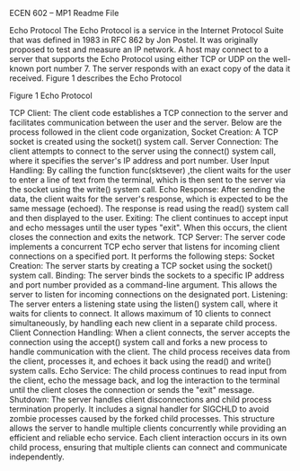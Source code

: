 
ECEN 602 – MP1 Readme File

Echo Protocol 
The Echo Protocol is a service in the Internet Protocol Suite that was defined in 1983 in RFC 862 by Jon Postel. It was originally proposed to test and measure an IP network. A host may connect to a server that supports the Echo Protocol using either TCP or UDP on the well-known port number 7. The server responds with an exact copy of the data it received. Figure 1 describes the Echo Protocol
 
Figure 1 Echo Protocol

TCP Client:
The client code establishes a TCP connection to the server and facilitates communication between the user and the server. Below are the process followed in the client code organization,
Socket Creation: A TCP socket is created using the socket() system call.
Server Connection: The client attempts to connect to the server using the connect() system call, where it specifies the server's IP address and port number.
User Input Handling: By calling the function func(sktsever) ,the client waits for the user to enter a line of text from the terminal, which is then sent to the server via the socket using the write() system call.
Echo Response: After sending the data, the client waits for the server's response, which is expected to be the same message (echoed). The response is read using the read() system call and then displayed to the user.
Exiting: The client continues to accept input and echo messages until the user types "exit". When this occurs, the client closes the connection and exits the network.
TCP Server:
The server code implements a concurrent TCP echo server that listens for incoming client connections on a specified port. It performs the following steps:
Socket Creation: The server starts by creating a TCP socket using the socket() system call.
Binding: The server binds the sockets to a specific IP address and port number provided as a command-line argument. This allows the server to listen for incoming connections on the designated port.
Listening: The server enters a listening state using the listen() system call, where it waits for clients to connect. It allows maximum of 10 clients to connect simultaneously, by handling each new client in a separate child process.
Client Connection Handling: When a client connects, the server accepts the connection using the accept() system call and forks a new process to handle communication with the client. The child process receives data from the client, processes it, and echoes it back using the read() and write() system calls.
Echo Service: The child process continues to read input from the client, echo the message back, and log the interaction to the terminal until the client closes the connection or sends the "exit" message.
Shutdown: The server handles client disconnections and child process termination properly. It includes a signal handler for SIGCHLD to avoid zombie processes caused by the forked child processes.
This structure allows the server to handle multiple clients concurrently while providing an efficient and reliable echo service. Each client interaction occurs in its own child process, ensuring that multiple clients can connect and communicate independently.

